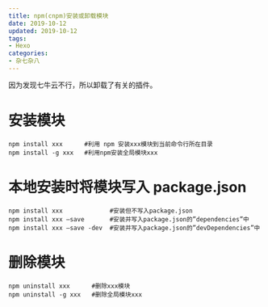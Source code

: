 ```yaml
---
title: npm(cnpm)安装或卸载模块
date: 2019-10-12
updated: 2019-10-12
tags:
- Hexo
categories:
- 杂七杂八
---
```


因为发现七牛云不行，所以卸载了有关的插件。

# 安装模块
```plain
npm install xxx      #利用 npm 安装xxx模块到当前命令行所在目录
npm install -g xxx   #利用npm安装全局模块xxx
```
# 本地安装时将模块写入 package.json
```plain
npm install xxx             #安装但不写入package.json
npm install xxx –save       #安装并写入package.json的”dependencies”中
npm install xxx –save -dev  #安装并写入package.json的”devDependencies”中
```
# 删除模块
```plain
npm uninstall xxx      #删除xxx模块
npm uninstall -g xxx   #删除全局模块xxx
```

